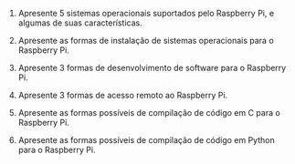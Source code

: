 1. Apresente 5 sistemas operacionais suportados pelo Raspberry Pi, e algumas de suas características.

2. Apresente as formas de instalação de sistemas operacionais para o Raspberry Pi.

3. Apresente 3 formas de desenvolvimento de software para o Raspberry Pi.

4. Apresente 3 formas de acesso remoto ao Raspberry Pi.

5. Apresente as formas possíveis de compilação de código em C para o Raspberry Pi.

6. Apresente as formas possíveis de compilação de código em Python para o Raspberry Pi.













